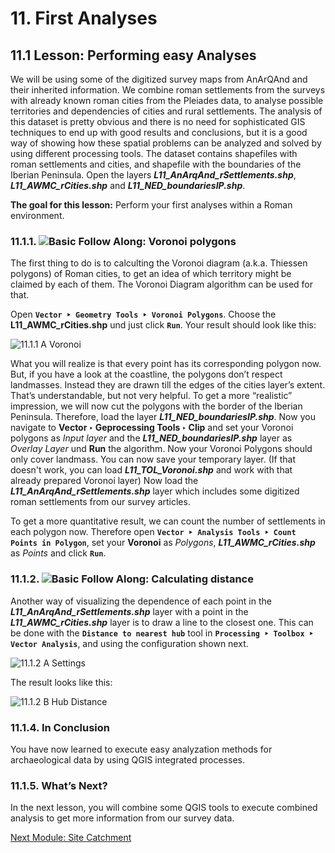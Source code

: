 # 11. First Analyses 

## 11.1 Lesson: Performing easy Analyses
We will be using some of the digitized survey maps from AnArQAnd and their inherited information. We combine roman settlements from the surveys with already known roman cities from the Pleiades data, to analyse possible territories and dependencies of cities and rural settlements. The analysis of this dataset is pretty obvious and there is no need for sophisticated GIS techniques to end up with good results and conclusions, but it is a good way of showing how these spatial problems can be analyzed and solved by using different processing tools.
The dataset contains shapefiles with roman settlements and cities, and shapefile with the boundaries of the Iberian Peninsula. Open the layers **_L11_AnArqAnd_rSettlements.shp_**, **_L11_AWMC_rCities.shp_** and **_L11_NED_boundariesIP.shp_**.

**The goal for this lesson:** Perform your first analyses within a Roman environment.
 

### 11.1.1. ![Basic](https://github.com/Toletum-Network/AutumnSchool_2020/blob/master/Icons/basic.png) Follow Along: Voronoi polygons
The first thing to do is to calculting the Voronoi diagram (a.k.a. Thiessen polygons) of Roman cities, to get an idea of which territory might be claimed by each of them. The Voronoi Diagram algorithm can be used for that.
 

Open **``Vector ‣ Geometry Tools ‣ Voronoi Polygons``**. Choose the **L11_AWMC_rCities.shp** und just click **``Run``**. Your result should look like this:

![11.1.1 A Voronoi](https://github.com/Toletum-Network/AutumnSchool_2020/blob/master/Screenshots/11.1.1%20A%20Voronoi.png)
 
What you will realize is that every point has its corresponding polygon now. But, if you have a look at the coastline, the polygons don’t respect landmasses. Instead they are drawn till the edges of the cities layer’s extent. That’s understandable, but not very helpful. To get a more “realistic” impression, we will now cut the polygons with the border of the Iberian Peninsula.
Therefore, load the layer **_L11_NED_boundariesIP.shp_**. Now you navigate to **Vector ‣ Geprocessing Tools ‣ Clip** and set your Voronoi polygons as *Input layer* and the **_L11_NED_boundariesIP.shp_** layer as *Overlay Layer* und **Run** the algorithm. Now your Voronoi Polygons should only cover landmass. You can now save your temporary layer. (If that doesn't work, you can load **_L11_TOL_Voronoi.shp_** and work with that already prepared Voronoi layer)
Now load the **_L11_AnArqAnd_rSettlements.shp_** layer which includes some digitized roman settlements from our survey articles.

To get a more quantitative result, we can count the number of settlements in each polygon now. Therefore open **``Vector ‣ Analysis Tools ‣ Count Points in Polygon``**, set your **Voronoi** as *Polygons*, **_L11_AWMC_rCities.shp_** as *Points* and click **``Run``**.
 

### 11.1.2. ![Basic](https://github.com/Toletum-Network/AutumnSchool_2020/blob/master/Icons/basic.png)  Follow Along: Calculating distance 

Another way of visualizing the dependence of each point in the **_L11_AnArqAnd_rSettlements.shp_** layer with a point in the **_L11_AWMC_rCities.shp_** layer is to draw a line to the closest one. This can be done with the **``Distance to nearest hub``** tool in **``Processing ‣ Toolbox ‣ Vector Analysis``**, and using the configuration shown next.

![11.1.2 A Settings](https://github.com/Toletum-Network/AutumnSchool_2020/blob/master/Screenshots/11.1.2%20A%20Settings.png)
 
The result looks like this:

![11.1.2 B Hub Distance](https://github.com/Toletum-Network/AutumnSchool_2020/blob/master/Screenshots/11.1.2%20B%20Hub%20Distance.png)

### 11.1.4. In Conclusion
You have now learned to execute easy analyzation methods for archaeological data by using QGIS integrated processes.

### 11.1.5. What’s Next?
In the next lesson, you will combine some QGIS tools to execute combined analysis to get more information from our survey data.

[Next Module: Site Catchment](https://github.com/Toletum-Network/AutumnSchool_2020/blob/master/Training_Manual/12.%20Module:_Site_Catchment.md)


